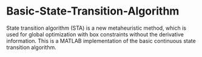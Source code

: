 # Basic-State-Transition-Algorithm
State transition algorithm (STA) is a new metaheuristic method, which is used for global optimization with box constraints without the derivative information.
This is a MATLAB implementation of the basic continuous state transition algorithm.
